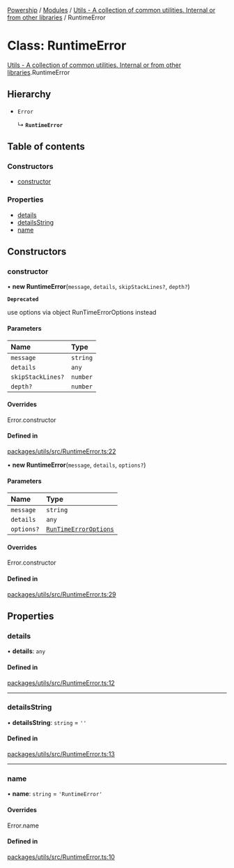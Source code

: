 [Powership](../README.md) / [Modules](../modules.md) / [Utils - A collection of common utilities. Internal or from other libraries](../modules/Utils___A_collection_of_common_utilities__Internal_or_from_other_libraries.md) / RuntimeError

# Class: RuntimeError

[Utils - A collection of common utilities. Internal or from other libraries](../modules/Utils___A_collection_of_common_utilities__Internal_or_from_other_libraries.md).RuntimeError

## Hierarchy

- `Error`

  ↳ **`RuntimeError`**

## Table of contents

### Constructors

- [constructor](Utils___A_collection_of_common_utilities__Internal_or_from_other_libraries.RuntimeError.md#constructor)

### Properties

- [details](Utils___A_collection_of_common_utilities__Internal_or_from_other_libraries.RuntimeError.md#details)
- [detailsString](Utils___A_collection_of_common_utilities__Internal_or_from_other_libraries.RuntimeError.md#detailsstring)
- [name](Utils___A_collection_of_common_utilities__Internal_or_from_other_libraries.RuntimeError.md#name)

## Constructors

### constructor

• **new RuntimeError**(`message`, `details`, `skipStackLines?`, `depth?`)

**`Deprecated`**

use options via object RunTimeErrorOptions instead

#### Parameters

| Name | Type |
| :------ | :------ |
| `message` | `string` |
| `details` | `any` |
| `skipStackLines?` | `number` |
| `depth?` | `number` |

#### Overrides

Error.constructor

#### Defined in

[packages/utils/src/RuntimeError.ts:22](https://github.com/antoniopresto/powership/blob/2672a73/packages/utils/src/RuntimeError.ts#L22)

• **new RuntimeError**(`message`, `details`, `options?`)

#### Parameters

| Name | Type |
| :------ | :------ |
| `message` | `string` |
| `details` | `any` |
| `options?` | [`RunTimeErrorOptions`](../modules/Utils___A_collection_of_common_utilities__Internal_or_from_other_libraries.md#runtimeerroroptions) |

#### Overrides

Error.constructor

#### Defined in

[packages/utils/src/RuntimeError.ts:29](https://github.com/antoniopresto/powership/blob/2672a73/packages/utils/src/RuntimeError.ts#L29)

## Properties

### details

• **details**: `any`

#### Defined in

[packages/utils/src/RuntimeError.ts:12](https://github.com/antoniopresto/powership/blob/2672a73/packages/utils/src/RuntimeError.ts#L12)

___

### detailsString

• **detailsString**: `string` = `''`

#### Defined in

[packages/utils/src/RuntimeError.ts:13](https://github.com/antoniopresto/powership/blob/2672a73/packages/utils/src/RuntimeError.ts#L13)

___

### name

• **name**: `string` = `'RuntimeError'`

#### Overrides

Error.name

#### Defined in

[packages/utils/src/RuntimeError.ts:10](https://github.com/antoniopresto/powership/blob/2672a73/packages/utils/src/RuntimeError.ts#L10)
